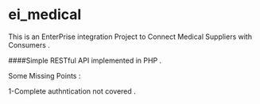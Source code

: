# ei_medical
This is an EnterPrise integration Project to Connect 
Medical Suppliers with Consumers . 

####Simple RESTful API implemented in PHP . 

Some Missing Points : 

1-Complete authntication not covered  . 